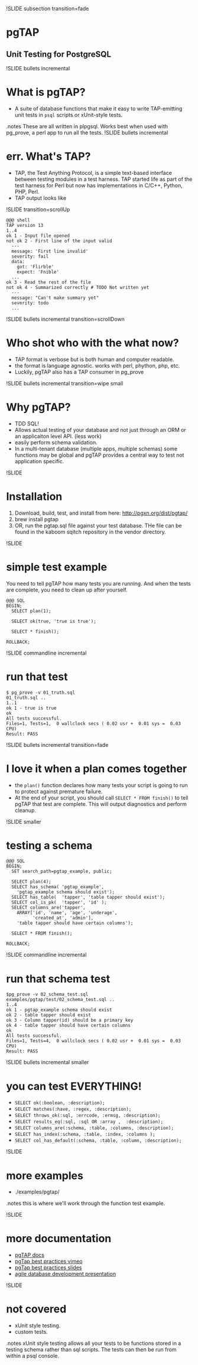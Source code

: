 !SLIDE subsection transition=fade

<div class='page_header'>
<h1>pgTAP</h1>
<h2>Unit Testing for PostgreSQL</h2>
</div>

!SLIDE bullets incremental
# What is pgTAP?

* A suite of database functions that make it easy to write TAP-emitting unit tests in `psql` scripts or xUnit-style tests.

.notes These are all written in plpgsql. Works best when used with pg\_prove, a perl app to run all the tests.
!SLIDE bullets incremental
# err. What's TAP?

* TAP, the Test Anything Protocol, is a simple text-based interface between testing modules in a test harness. TAP started life as part of the test harness for Perl but now has implementations in C/C++, Python, PHP, Perl.
* TAP output looks like

!SLIDE transition=scrollUp

    @@@ shell
    TAP version 13
    1..4
    ok 1 - Input file opened
    not ok 2 - First line of the input valid
      ---
      message: 'First line invalid'
      severity: fail
      data:
        got: 'Flirble'
        expect: 'Fnible'
      ...
    ok 3 - Read the rest of the file
    not ok 4 - Summarized correctly # TODO Not written yet
      ---
      message: "Can't make summary yet"
      severity: todo
      ...

!SLIDE bullets incremental transition=scrollDown

# Who shot who with the what now?

* TAP format is verbose but is both human and computer readable.
* the format is language agnostic. works with perl, phython, php, etc.
* Luckily, pgTAP also has a TAP consumer in pg\_prove

!SLIDE bullets incremental transition=wipe small

# Why pgTAP?

* TDD SQL!
* Allows actual testing of your database and not just through an ORM or an applicaiton level API. (less work)
* easily perform schema validation.
* In a multi-tenant database (multiple apps, multiple schemas) some functions may be global and pgTAP provides a central way to test not application specific.

!SLIDE
# Installation

1. Download, build, test, and install from here: http://pgxn.org/dist/pgtap/
2. brew install pgtap
3. OR, run the pgtap.sql file against your test database. THe file can be found in the kaboom sqitch repository in the vendor directory.

!SLIDE
# simple test example

You need to tell pgTAP how many tests you are running. And when the tests are complete, you need to clean up after yourself.

    @@@ SQL
    BEGIN;
      SELECT plan(1);

      SELECT ok(true, 'true is true');

      SELECT * finish();

    ROLLBACK;

!SLIDE commandline incremental
# run that test
    $ pg_prove -v 01_truth.sql
    01_truth.sql ..
    1..1
    ok 1 - true is true
    ok
    All tests successful.
    Files=1, Tests=1,  0 wallclock secs ( 0.02 usr +  0.01 sys =  0.03 CPU)
    Result: PASS

!SLIDE bullets incremental transition=fade
# I love it when a plan comes together

* the `plan()` function declares how many tests your script is going to run to protect against premature failure.
* At the end of your script, you should call `SELECT * FROM finish()` to tell pgTAP that test are complete. This will output diagnostics and perform cleanup.

!SLIDE smaller
# testing a schema

    @@@ SQL
    BEGIN;
      SET search_path=pgtap_example, public;

      SELECT plan(4);
      SELECT has_schema( 'pgtap_example', 
        'pgtap_example schema should exist');
      SELECT has_table(  'tapper', 'table tapper should exist');
      SELECT col_is_pk(  'tapper', 'id' );
      SELECT columns_are('tapper',
        ARRAY['id', 'name', 'age', 'underage',
              'created_at', 'admin'],
        'table tapper should have certain columns');

      SELECT * FROM finish();

    ROLLBACK;

!SLIDE commandline incremental
# run that schema test

    $pg_prove -v 02_schema_test.sql
    examples/pgtap/test/02_schema_test.sql ..
    1..4
    ok 1 - pgtap_example schema should exist
    ok 2 - table tapper should exist
    ok 3 - Column tapper(id) should be a primary key
    ok 4 - table tapper should have certain columns
    ok
    All tests successful.
    Files=1, Tests=4,  0 wallclock secs ( 0.02 usr +  0.01 sys =  0.03 CPU)
    Result: PASS

!SLIDE bullets incremental smaller

# you can test EVERYTHING!

* `SELECT ok(:boolean, :description);`
* `SELECT matches(:have, :regex, :description);`
* `SELECT throws_ok(:sql, :errcode, :ermsg, :description);`
* `SELECT results_eq(:sql, :sql OR :array ,  :description);`
* `SELECT columns_are(:schema, :table, :columns, :description);`
* `SELECT has_index(:schema, :table, :index, :columns );`
* `SELECT col_has_default(:schema, :table, :column, :description);`

!SLIDE

# more examples

* ./examples/pgtap/

.notes this is where we'll work through the function test example. 

!SLIDE

# more documentation

* <a href="http://pgtap.org/documentation.html">pgTAP docs</a>
* <a href="http://vimeo.com/7972197">pgTap best practices vimeo</a>
* <a href="http://www.slideshare.net/justatheory/pgtap-best-practices">pgTap best practices slides</a>
* <a href="http://www.pgcon.org/2013/schedule/events/615.en.html">agile database development presentation</a>

!SLIDE
# not covered

* xUnit style testing.
* custom tests. 

.notes xUnit style testing allows all your tests to be functions stored in a testing schema rather than sql scripts. The tests can then be run from within a psql console.
